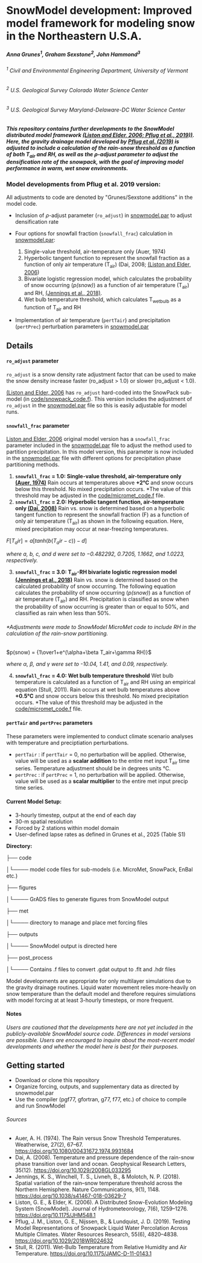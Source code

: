 # SnowModel development: Improved model framework for modeling snow in the Northeastern U.S.A.

<!-- ![combined](https://user-images.githubusercontent.com/20308427/92159459-4a1c9380-ede2-11ea-8a07-99015fa9e4a9.jpg) -->

##### Anna Grunes<sup>1</sup>, Graham Sexstone<sup>2</sup>, John Hammond<sup>3</sup>

###### <sup>1</sup> Civil and Environmental Engineering Department, University of Vermont

###### <sup>2</sup> U.S. Geological Survey Colorado Water Science Center

###### <sup>3</sup> U.S. Geological Survey Maryland-Delaware-DC Water Science Center

##### This repository contains further developments to the SnowModel distributed model framework [(Liston and Elder, 2006; ](https://journals.ametsoc.org/view/journals/hydr/7/6/jhm548_1.xml) [Pflug et al., 2019))](https://agupubs.onlinelibrary.wiley.com/doi/abs/10.1029/2018WR024632@10.1002/(ISSN)1944-7973.SNOWEX1). Here, the gravity drainage model developed by [Pflug et al. (2019)](https://github.com/jupflug/SnowModel/tree/master) is adjusted to include a calculation of the rain-snow threshold as a function of both T<sub>air</sub> and RH, as well as the $\rho$-adjust parameter to adjust the densification rate of the snowpack, with the goal of improving model performance in warm, wet snow environments. 


### Model developments from Pflug et al. 2019 version:
All adjustments to code are denoted by "Grunes/Sexstone additions" in the model code.
* Inclusion of $\rho$-adjust parameter (`ro_adjust`) in [snowmodel.par](snowmodel.par) to adjust densification rate
* Four options for snowfall fraction (`snowfall_frac`) calculation in [snowmodel.par](snowmodel.par): 
    1. Single-value threshold, air-temperature only (Auer, 1974)
    2. Hyperbolic tangent function to represent the snowfall fraction as a function of only air temperature (T<sub>air</sub>) (Dai, 2008; [(Liston and Elder, 2006](https://journals.ametsoc.org/view/journals/hydr/7/6/jhm548_1.xml))
    3. Bivariate logistic regression model, which calculates the probability of snow occurring (*p(snow)*) as a function of air temperature (T<sub>air</sub>) and RH, [(Jennings et al., 2018)](https://www.nature.com/articles/s41467-018-03629-7). 
    4. Wet bulb temperature threshold, which calculates T<sub>wetbulb</sub> as a function of T<sub>air</sub> and RH

* Implementation of air temperature (`pertTair`) and precipitation (`pertPrec`) perturbation parameters in [snowmodel.par](snowmodel.par)


## Details
#### `ro_adjust` parameter
`ro_adjust` is a snow density rate adjustment factor that can be used to make the snow density increase faster (ro_adjust > 1.0) or slower (ro_adjust < 1.0).

[(Liston and Elder, 2006](https://journals.ametsoc.org/view/journals/hydr/7/6/jhm548_1.xml) has `ro_adjust` hard-coded into the SnowPack sub-model (in [code/snowpack_code.f](code/snowpack_code.f)). This version includes the adjustment of `ro_adjust` in the [snowmodel.par](snowmodel.par) file so this is easily adjustable for model runs. 

#### `snowfall_frac` parameter
[Liston and Elder, 2006](https://journals.ametsoc.org/view/journals/hydr/7/6/jhm548_1.xml) original model version has a `snowfall_frac` parameter included in the [snowmodel.par](snowmodel.par) file to adjust the method used to partition precipitation. In this model version, this parameter is now included in the [snowmodel.par](snowmodel.par) file with different options for precipitation phase partitioning methods. 

1. **`snowfall_frac` = 1.0: Single-value threshold, air-temperature only [(Auer, 1974)](https://www.tandfonline.com/doi/abs/10.1080/00431672.1974.9931684)**
Rain occurs at temperatures above **+2&deg;C** and snow occurs below this threshold. No mixed precipitation occurs. 
    *The value of this threshold may be adjusted in the [code/micromet_code.f](code/micromet_code.f) file. 
2. **`snowfall_frac` = 2.0: Hyperbolic tangent function, air-temperature only [(Dai, 2008)](https://agupubs.onlinelibrary.wiley.com/doi/full/10.1029/2008GL033295)**
Rain vs. snow is determined based on a hyperbolic tangent function to represent the snowfall fraction (F) as a function of only air temperature (T<sub>air</sub>) as shown in the following equation. Here, mixed precipitation may occur at near-freezing temperatures. 

$F[T_air] = a[tanh(b(T_air-c))-d]$ 

*where a, b, c, and d were set to −0.482292, 0.7205, 1.1662, and 1.0223, respectively.*

3. **`snowfall_frac` = 3.0: T<sub>air</sub>-RH bivariate logistic regression model [(Jennings et al., 2018)](https://www.nature.com/articles/s41467-018-03629-7)**
Rain vs. snow is determined based on the calculated probability of snow occurring. The following equation calculates the probability of snow occurring (*p(snow)*) as a function of air temperature (T<sub>air</sub>) and RH. Precipitation is classified as snow when the probability of snow occurring is greater than or equal to 50%, and classified as rain when less than 50%. 


###### **Adjustments were made to SnowModel MicroMet code to include RH in the calculation of the rain-snow partitioning.*

$p(snow) = {1\over1+e^(\alpha+\beta T_air+\gamma RH)}$

*where α, β, and γ were set to -10.04, 1.41, and 0.09, respectively.*


4. **`snowfall_frac` = 4.0: Wet bulb temperature threshold**
Wet bulb temperature is calculated as a function of T<sub>air</sub> and RH using an empirical equation (Stull, 2011). Rain occurs at wet bulb temperatures above **+0.5&deg;C** and snow occurs below this threshold. No mixed precipitation occurs. 
    *The value of this threshold may be adjusted in the [code/micromet_code.f](code/micromet_code.f) file. 

#### `pertTair` and `pertPrec` parameters
These parameters were implemented to conduct climate scenario analyses with temperature and preciptiation perturbations. 
* `pertTair` : if `pertTair` = 0, no perturbation will be applied. Otherwise, value will be used as a **scalar addition** to the entire met input T<sub>air</sub> time series. Temperature adjustment should be in degrees units &deg;C. 
* `pertPrec` : if `pertPrec` = 1, no perturbation will be applied. Otherwise, value will be used as a **scalar multiplier** to the entire met input precip time series. 



#### Current Model Setup:
* 3-hourly timestep, output at the end of each day
* 30-m spatial resolution
* Forced by 2 stations within model domain
* User-defined lapse rates as defined in Grunes et al., 2025 (Table S1)

**Directory:**

├── code

│└──── model code files for sub-models (i.e. MicroMet, SnowPack, EnBal etc.)

├── figures

│└──── GrADS files to generate figures from SnowModel output

├── met

│└──── directory to manage and place met forcing files

├── outputs

│└──── SnowModel output is directed here 

├── post_process

│└────  Contains .f files to convert .gdat output to .flt and .hdr files 



Model developments are appropriate for only multilayer simulations due to the gravity drainage routines. Liquid water movement relies more-heavily on snow temperature than the default model and therefore requires simulations with model forcing at at least 3-hourly timesteps, or more frequent. 



#### Notes
*Users are cautioned that the developments here are not yet included in the publicly-available SnowModel source code. Differences in model versions are possible. Users are encouraged to inquire about the most-recent model developments and whether the model here is best for their purposes.*

## Getting started
* Download or clone this repository
* Organize forcing, outputs, and supplementary data as directed by snowmodel.par
* Use the compiler (pgf77, gfortran, g77, f77, etc.) of choice to compile and run SnowModel 

###### Sources
* Auer, A. H. (1974). The Rain versus Snow Threshold Temperatures. Weatherwise, 27(2), 67–67. https://doi.org/10.1080/00431672.1974.9931684
* Dai, A. (2008). Temperature and pressure dependence of the rain-snow phase transition over land and ocean. Geophysical Research Letters, 35(12). https://doi.org/10.1029/2008GL033295
* Jennings, K. S., Winchell, T. S., Livneh, B., & Molotch, N. P. (2018). Spatial variation of the rain–snow temperature threshold across the Northern Hemisphere. Nature Communications, 9(1), 1148. https://doi.org/10.1038/s41467-018-03629-7
* Liston, G. E., & Elder, K. (2006). A Distributed Snow-Evolution Modeling System (SnowModel). Journal of Hydrometeorology, 7(6), 1259–1276. https://doi.org/10.1175/JHM548.1
* Pflug, J. M., Liston, G. E., Nijssen, B., & Lundquist, J. D. (2019). Testing Model Representations of Snowpack Liquid Water Percolation Across Multiple Climates. Water Resources Research, 55(6), 4820–4838. https://doi.org/10.1029/2018WR024632
* Stull, R. (2011). Wet-Bulb Temperature from Relative Humidity and Air Temperature. https://doi.org/10.1175/JAMC-D-11-0143.1



